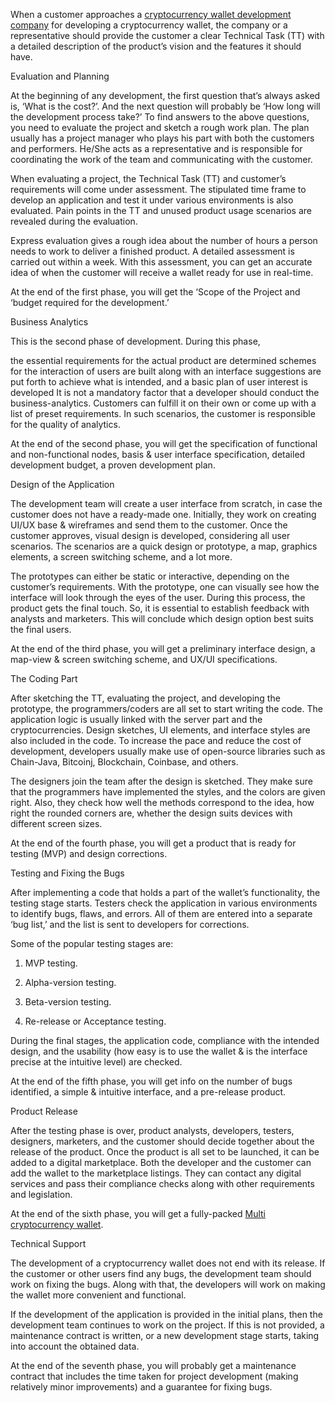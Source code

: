When a customer approaches a [cryptocurrency wallet development company](https://www.blockchainfirm.io/blockchain-wallet-development-company) for developing a cryptocurrency wallet, the company or a representative should provide the customer a clear Technical Task (TT) with a detailed description of the product’s vision and the features it should have.


Evaluation and Planning

At the beginning of any development, the first question that’s always asked is, ‘What is the cost?’. And the next question will probably be ‘How long will the development process take?’ To find answers to the above questions, you need to evaluate the project and sketch a rough work plan. The plan usually has a project manager who plays his part with both the customers and performers. He/She acts as a representative and is responsible for coordinating the work of the team and communicating with the customer.

When evaluating a project, the Technical Task (TT) and customer’s requirements will come under assessment. The stipulated time frame to develop an application and test it under various environments is also evaluated. Pain points in the TT and unused product usage scenarios are revealed during the evaluation.

Express evaluation gives a rough idea about the number of hours a person needs to work to deliver a finished product. A detailed assessment is carried out within a week. With this assessment, you can get an accurate idea of when the customer will receive a wallet ready for use in real-time.

At the end of the first phase, you will get the ‘Scope of the Project and ‘budget required for the development.’

Business Analytics

This is the second phase of development. During this phase,

the essential requirements for the actual product are determined
schemes for the interaction of users are built along with an interface
suggestions are put forth to achieve what is intended, and
a basic plan of user interest is developed
It is not a mandatory factor that a developer should conduct the business-analytics. Customers can fulfill it on their own or come up with a list of preset requirements. In such scenarios, the customer is responsible for the quality of analytics.

At the end of the second phase, you will get the specification of functional and non-functional nodes, basis & user interface specification, detailed development budget, a proven development plan.

Design of the Application

The development team will create a user interface from scratch, in case the customer does not have a ready-made one. Initially, they work on creating UI/UX base & wireframes and send them to the customer. Once the customer approves, visual design is developed, considering all user scenarios. The scenarios are a quick design or prototype, a map, graphics elements, a screen switching scheme, and a lot more.

The prototypes can either be static or interactive, depending on the customer’s requirements. With the prototype, one can visually see how the interface will look through the eyes of the user. During this process, the product gets the final touch. So, it is essential to establish feedback with analysts and marketers. This will conclude which design option best suits the final users.

At the end of the third phase, you will get a preliminary interface design, a map-view & screen switching scheme, and UX/UI specifications.

The Coding Part

After sketching the TT, evaluating the project, and developing the prototype, the programmers/coders are all set to start writing the code. The application logic is usually linked with the server part and the cryptocurrencies. Design sketches, UI elements, and interface styles are also included in the code. To increase the pace and reduce the cost of development, developers usually make use of open-source libraries such as Chain-Java, Bitcoinj, Blockchain, Coinbase, and others.

The designers join the team after the design is sketched. They make sure that the programmers have implemented the styles, and the colors are given right. Also, they check how well the methods correspond to the idea, how right the rounded corners are, whether the design suits devices with different screen sizes.

At the end of the fourth phase, you will get a product that is ready for testing (MVP) and design corrections.

Testing and Fixing the Bugs

After implementing a code that holds a part of the wallet’s functionality, the testing stage starts. Testers check the application in various environments to identify bugs, flaws, and errors. All of them are entered into a separate ‘bug list,’ and the list is sent to developers for corrections.

Some of the popular testing stages are:

1. MVP testing.

2. Alpha-version testing.

3. Beta-version testing.

4. Re-release or Acceptance testing.

During the final stages, the application code, compliance with the intended design, and the usability (how easy is to use the wallet & is the interface precise at the intuitive level) are checked.

At the end of the fifth phase, you will get info on the number of bugs identified, a simple & intuitive interface, and a pre-release product.

Product Release

After the testing phase is over, product analysts, developers, testers, designers, marketers, and the customer should decide together about the release of the product. Once the product is all set to be launched, it can be added to a digital marketplace. Both the developer and the customer can add the wallet to the marketplace listings. They can contact any digital services and pass their compliance checks along with other requirements and legislation.

At the end of the sixth phase, you will get a fully-packed [Multi cryptocurrency wallet](https://www.blockchainfirm.io/blockchain-multicurrency-wallet).

Technical Support

The development of a cryptocurrency wallet does not end with its release. If the customer or other users find any bugs, the development team should work on fixing the bugs. Along with that, the developers will work on making the wallet more convenient and functional.

If the development of the application is provided in the initial plans, then the development team continues to work on the project. If this is not provided, a maintenance contract is written, or a new development stage starts, taking into account the obtained data.

At the end of the seventh phase, you will probably get a maintenance contract that includes the time taken for project development (making relatively minor improvements) and a guarantee for fixing bugs.